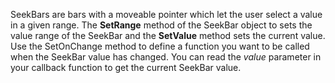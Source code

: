 SeekBars are bars with a moveable pointer which let the user select a value in a given range.
The **SetRange** method of the SeekBar object to sets the value range of the SeekBar and the **SetValue** method sets the current value.
Use the SetOnChange method to define a function you want to be called when the SeekBar value has changed. You can read the _value_ parameter in your callback function to get the current SeekBar value.